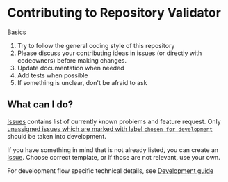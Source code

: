 # Contributing to Repository Validator

Basics
1. Try to follow the general coding style of this repository
1. Please discuss your contributing ideas in issues (or directly with codeowners) before making changes.
1. Update documentation when needed
1. Add tests when possible
1. If something is unclear, don't be afraid to ask

## What can I do?

[Issues](https://github.com/by-pinja/repository-validator/issues) contains list of currently known problems and feature request. Only [unassigned issues which are marked with label `chosen for development`](https://github.com/by-pinja/repository-validator/issues?q=is%3Aissue+is%3Aopen+label%3A%22chosen+for+development%22+no%3Aassignee) should be taken into development.

If you have something in mind that is not already listed, you can create an [Issue](https://github.com/by-pinja/repository-validator/issues/new/choose). Choose correct template, or if those are not relevant, use your own. 

For development flow specific technical details, see [Development guide](https://github.com/by-pinja/repository-validator/wiki/Development)
